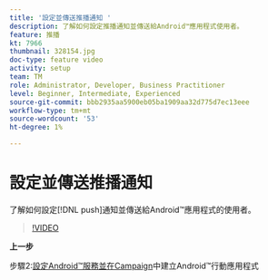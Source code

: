 ```yaml
---
title: '設定並傳送推播通知 '
description: 了解如何設定推播通知並傳送給Android™應用程式使用者。
feature: 推播
kt: 7966
thumbnail: 328154.jpg
doc-type: feature video
activity: setup
team: TM
role: Administrator, Developer, Business Practitioner
level: Beginner, Intermediate, Experienced
source-git-commit: bbb2935aa5900eb05ba1909aa32d775d7ec13eee
workflow-type: tm+mt
source-wordcount: '53'
ht-degree: 1%

---
```



# 設定並傳送推播通知

了解如何設定[!DNL push]通知並傳送給Android™應用程式的使用者。

>[!VIDEO](https://video.tv.adobe.com/v/328154?quality=12)

**上一步**

步驟2:[設定Android™服務並在Campaign](/help/tutorial-get-started-with-push-notifications-for-android/configure-an-android-service-in-campaign.md)中建立Android™行動應用程式
